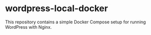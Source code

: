 # wordpress-local-docker
This repository contains a simple Docker Compose setup for running WordPress with Nginx.
